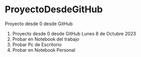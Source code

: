 # ProyectoDesdeGitHub
Proyecto desde 0 desde GitHub

1) Proyecto desde 0 desde GitHub Lunes 8 de Octubre 2023
2) Probar en Notebook del trabajo
3) Probar Pc de Escritorio
4) Probar en Notebook Personal
